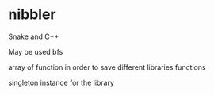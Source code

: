 # nibbler
Snake and C++

May be used bfs

array of function in order to save different libraries functions

singleton instance for the library
​
